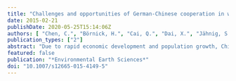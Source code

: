 ```yaml
---
title: "Challenges and opportunities of German-Chinese cooperation in water science and technology"
date: 2015-02-21
publishDate: 2020-05-25T15:14:06Z
authors: [ "Chen, C.", "Börnick, H.", "Cai, Q.", "Dai, X.", "Jähnig, S. C.", "Kong, Y.", "Krebs, P.", "Künzer, C.", "Kunstmann, H.", "Liu, Y.", "Nixdorf, E.", "Pang, Z.", "Rode, M.", "Schueth, C.", "Song , Y.", "Yue, T.", "zhou", "Zhang , J.", "Kolditz, O." ]
publication_types: ["2"]
abstract: "Due to rapid economic development and population growth, China is facing severe water problems that include sea-level rise and increasing salinization, floods, water pollution, water shortage, soil erosion and ecosystem deterioration, as well as biodiversity loss. In recent decades, China is progressively more concerned with its water issues that are now at the center of social and political attention. Having to overcome similar challenges, Germany has taken a leading role in the field of water sciences and technology. In particular, China can benefit from the lessons learnt in Germany concerning the rehabilitation of water resources in areas heavily affected by chemical industry and mining after the reunification in 1989. German-Chinese cooperation in water sciences started over 25 years ago and dealt with increasing challenges in the 21st century. Following the open space workshop during the Water Research Horizon Conference in Berlin 2014, this article provides a view of some of the challenges and potential opportunities of German-Chinese cooperation in water science and technology."
featured: false
publication: "*Environmental Earth Sciences*"
doi: "10.1007/s12665-015-4149-5"
---
```



